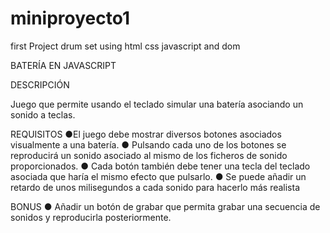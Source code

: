 # miniproyecto1

first Project drum set using html css javascript and dom

BATERÍA EN JAVASCRIPT

DESCRIPCIÓN

Juego que permite usando el teclado simular una batería
asociando un sonido a teclas.

REQUISITOS
●El juego debe mostrar diversos botones asociados visualmente a
una batería.
● Pulsando cada uno de los botones se reproducirá un sonido
asociado al mismo de los ficheros de sonido proporcionados.
● Cada botón también debe tener una tecla del teclado asociada que
haría el mismo efecto que pulsarlo.
● Se puede añadir un retardo de unos milisegundos a cada sonido
para hacerlo más realista

BONUS
● Añadir un botón de grabar que permita grabar una secuencia de
sonidos y reproducirla posteriormente.
